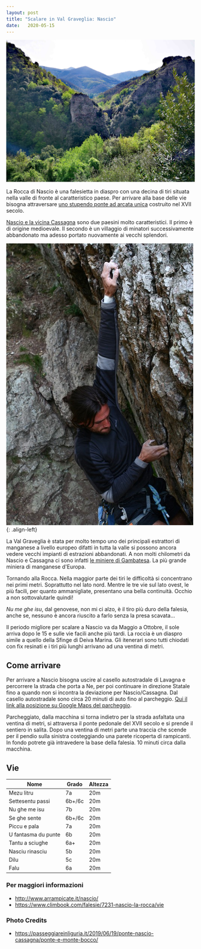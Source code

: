 ```yaml
---
layout: post
title: "Scalare in Val Graveglia: Nascio"
date:   2020-05-15
---
```


![Nascio](/assets/posts/nascio-falesia.jpeg)

La Rocca di Nascio è una falesietta in diaspro con una decina di tiri situata nella valle di fronte al caratteristico paese. Per arrivare alla base delle vie bisogna attraversare [uno stupendo ponte ad arcata unica](http://www.culturainliguria.it/cultura/it/Temi/Luoghivisita/architetture.do;jsessionid=6421A4C4A1BA26CF7B04B0F8C440DBB6.node2?contentId=28871&localita=&area=) costruito nel XVII secolo.


[Nascio e la vicina Cassagna](http://www.laliguriaracconta.it/2015/11/17/valgraveglia-nascio-e-cassagna-un-viaggio-di-milioni-di-anni-al-centro-della-terra/) sono due paesini molto caratteristici. Il primo è di origine medioevale. Il secondo è un villaggio di minatori successivamente abbandonato ma adesso portato nuovamente ai vecchi splendori.

![Nahuel Santamaria su Piccu e Pala](/assets/posts/nascio-nahuel.jpeg){: .align-left}

La Val Graveglia è stata per molto tempo uno dei principali estrattori di manganese a livello europeo difatti in tutta la valle si possono ancora vedere vecchi impianti di estrazioni abbandonati. A non molti chilometri da Nascio e Cassagna ci sono infatti [le miniere di Gambatesa](http://minieradigambatesa.com/). La più grande miniera di manganese d'Europa.

Tornando alla Rocca. Nella maggior parte dei tiri le difficoltà si concentrano nei primi metri. Soprattutto nel lato nord. Mentre le tre vie sul lato ovest, le più facili, per quanto ammanigliate, presentano una bella continuità. Occhio a non sottovalutarle quindi!

_Nu me ghe isu_, dal genovese, non mi ci alzo, è il tiro più duro della falesia, anche se, nessuno è ancora riuscito a farlo senza la presa scavata…


Il periodo migliore per scalare a Nascio va da Maggio a Ottobre, il sole arriva dopo le 15 e sulle vie facili anche più tardi. La roccia è un diaspro simile a quello della Sfinge di Deiva Marina. Gli itenerari sono tutti chiodati con fix resinati e i tiri più lunghi arrivano ad una ventina di metri.

## Come arrivare

Per arrivare a Nascio bisogna uscire al casello autostradale di Lavagna e percorrere la strada che porta a Ne, per poi continuare in direzione Statale fino a quando non si incontra la deviazione per Nascio/Cassagna. Dal casello autostradale sono circa 20 minuti di auto fino al parcheggio. [Qui il link alla posizione su Google Maps del parcheggio](https://goo.gl/maps/YyeCUJ2eKZtZ9QEW6).

Parcheggiato, dalla macchina si torna indietro per la strada asfaltata una ventina di metri, si attraversa il ponte pedonale del XVII secolo e si prende il sentiero in salita. Dopo una ventina di metri parte una traccia che scende per il pendio sulla sinistra costeggiando una parete ricoperta di rampicanti. In fondo potrete già intravedere la base della falesia. 10 minuti circa dalla macchina.

## Vie

| Nome | Grado | Altezza |
|-------|--------|---|
| Mezu litru | 7a | 20m |
| Settesentu passi | 6b+/6c | 20m |
| Nu ghe me isu | 7b | 20m |
| Se ghe sente | 6b+/6c | 20m |
| Piccu e pala | 7a | 20m |
| U fantasma du punte | 6b | 20m |
| Tantu a sciughe | 6a+ | 20m |
| Nasciu rinasciu | 5b | 20m |
| Dilu | 5c | 20m |
| Falu | 6a | 20m |

### Per maggiori informazioni
- <http://www.arrampicate.it/nascio/>
- <https://www.climbook.com/falesie/7231-nascio-la-rocca/vie>

### Photo Credits
- <https://passeggiareinliguria.it/2019/06/19/ponte-nascio-cassagna/ponte-e-monte-bocco/>